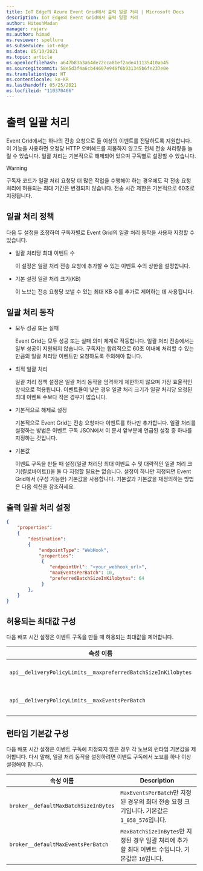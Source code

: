 ```yaml
---
title: IoT Edge의 Azure Event Grid에서 출력 일괄 처리 | Microsoft Docs
description: IoT Edge의 Event Grid에서 출력 일괄 처리
author: HiteshMadan
manager: rajarv
ms.author: himad
ms.reviewer: spelluru
ms.subservice: iot-edge
ms.date: 05/10/2021
ms.topic: article
ms.openlocfilehash: a647b83a3a64de72cca81ef2ade411135410ab45
ms.sourcegitcommit: 58e5d3f4a6cb44607e946f6b931345b6fe237e0e
ms.translationtype: HT
ms.contentlocale: ko-KR
ms.lasthandoff: 05/25/2021
ms.locfileid: "110370466"
---
```

# <a name="output-batching"></a>출력 일괄 처리

Event Grid에서는 하나의 전송 요청으로 둘 이상의 이벤트를 전달하도록 지원합니다. 이 기능을 사용하면 요청당 HTTP 오버헤드를 지불하지 않고도 전체 전송 처리량을 늘릴 수 있습니다. 일괄 처리는 기본적으로 해제되어 있으며 구독별로 설정할 수 있습니다.

> [!WARNING]
> 구독자 코드가 일괄 처리 요청당 더 많은 작업을 수행해야 하는 경우에도 각 전송 요청 처리에 허용되는 최대 기간은 변경되지 않습니다. 전송 시간 제한은 기본적으로 60초로 지정됩니다.

## <a name="batching-policy"></a>일괄 처리 정책

다음 두 설정을 조정하여 구독자별로 Event Grid의 일괄 처리 동작을 사용자 지정할 수 있습니다.

* 일괄 처리당 최대 이벤트 수

  이 설정은 일괄 처리 전송 요청에 추가할 수 있는 이벤트 수의 상한을 설정합니다.

* 기본 설정 일괄 처리 크기(KB)

  이 노브는 전송 요청당 보낼 수 있는 최대 KB 수를 추가로 제어하는 데 사용됩니다.

## <a name="batching-behavior"></a>일괄 처리 동작

* 모두 성공 또는 실패

  Event Grid는 모두 성공 또는 실패 의미 체계로 작동합니다. 일괄 처리 전송에서는 일부 성공이 지원되지 않습니다. 구독자는 합리적으로 60초 이내에 처리할 수 있는 만큼의 일괄 처리당 이벤트만 요청하도록 주의해야 합니다.

* 최적 일괄 처리

  일괄 처리 정책 설정은 일괄 처리 동작을 엄격하게 제한하지 않으며 가장 효율적인 방식으로 적용됩니다. 이벤트율이 낮은 경우 일괄 처리 크기가 일괄 처리당 요청된 최대 이벤트 수보다 작은 경우가 많습니다.

* 기본적으로 해제로 설정

  기본적으로 Event Grid는 전송 요청마다 이벤트를 하나만 추가합니다. 일괄 처리를 설정하는 방법은 이벤트 구독 JSON에서 이 문서 앞부분에 언급된 설정 중 하나를 지정하는 것입니다.

* 기본값

  이벤트 구독을 만들 때 설정(일괄 처리당 최대 이벤트 수 및 대략적인 일괄 처리 크기(킬로바이트))을 둘 다 지정할 필요는 없습니다. 설정이 하나만 지정되면 Event Grid에서 (구성 가능한) 기본값을 사용합니다. 기본값과 기본값을 재정의하는 방법은 다음 섹션을 참조하세요.

## <a name="turn-on-output-batching"></a>출력 일괄 처리 설정

```json
{
    "properties":
    {
        "destination":
        {
            "endpointType": "WebHook",
            "properties":
             {
                "endpointUrl": "<your_webhook_url>",
                "maxEventsPerBatch": 10,
                "preferredBatchSizeInKilobytes": 64
             }
        },
    }
}
```

## <a name="configuring-maximum-allowed-values"></a>허용되는 최대값 구성

다음 배포 시간 설정은 이벤트 구독을 만들 때 허용되는 최대값을 제어합니다.

| 속성 이름 | Description |
| ------------- | ----------- | 
| `api__deliveryPolicyLimits__maxpreferredBatchSizeInKilobytes` | `PreferredBatchSizeInKilobytes` 노브에 허용되는 최대값입니다. 기본값은 `1033`입니다.
| `api__deliveryPolicyLimits__maxEventsPerBatch` | `MaxEventsPerBatch` 노브에 허용되는 최대값입니다. 기본값은 `50`입니다.

## <a name="configuring-runtime-default-values"></a>런타임 기본값 구성

다음 배포 시간 설정은 이벤트 구독에 지정되지 않은 경우 각 노브의 런타임 기본값을 제어합니다. 다시 말해, 일괄 처리 동작을 설정하려면 이벤트 구독에서 노브를 하나 이상 설정해야 합니다.

| 속성 이름 | Description |
| ------------- | ----------- |
| `broker__defaultMaxBatchSizeInBytes` | `MaxEventsPerBatch`만 지정된 경우의 최대 전송 요청 크기입니다. 기본값은 `1_058_576`입니다.
| `broker__defaultMaxEventsPerBatch` | `MaxBatchSizeInBytes`만 지정된 경우 일괄 처리에 추가할 최대 이벤트 수입니다. 기본값은 `10`입니다.
